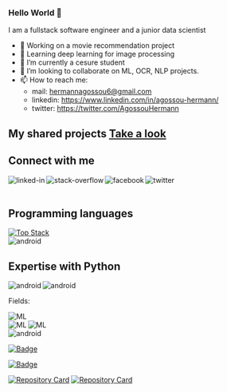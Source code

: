 ### Hello World 👋
I am a fullstack software engineer and a junior data scientist 
- 🔭 Working on a movie recommendation project 
- 🌱 Learning deep learning for image processing
- 🌱 I’m currently a cesure student
- 👯 I’m looking to collaborate on ML, OCR, NLP projects.
- 📫 How to reach me: 
  - mail: hermannagossou6@gmail.com
  - linkedin: https://www.linkedin.com/in/agossou-hermann/
  - twitter: https://twitter.com/AgossouHermann

## My shared projects [Take a look](https://github.com/Hermann-web?tab=repositories)

## Connect with me
[<img align="left" alt="linked-in" src="https://img.shields.io/badge/linkedin-%230077B5.svg?&style=for-the-badge&logo=linkedin&logoColor=white" />](https://www.linkedin.com/in/agossou-hermann/)[<img align="left" alt="stack-overflow" src="https://img.shields.io/badge/stack%20overflow-FE7A16?logo=stack-overflow&logoColor=white&style=for-the-badge" />](https://stackoverflow.com/users/16668046/hermann-agossou)[<img align="left" alt="facebook" src="https://img.shields.io/badge/facebook-%231877F2.svg?&style=for-the-badge&logo=facebook&logoColor=white" />](https://www.facebook.com/hermann.agossou.50/)[<img align="left" alt="twitter" src="https://img.shields.io/badge/twitter-%231DA1F2.svg?&style=for-the-badge&logo=twitter&logoColor=white" />](https://twitter.com/AgossouHermann)<br>
<br>

## Programming languages
[![Top Stack](https://widget.realdeveloper.pro/api/top?stack=Python,Tensorflow,Node.js)](https://github.com/Hermann-web)
</br>
<img align="left" alt="android" src="https://img.shields.io/badge/PROGRAMMING%20LANGUAGES-C++%20Python%20R%20SQL%20JS-white?logoColor=white&style=for-the-badge" />
</br>

## Expertise with Python
<p></p>
<img align="left" alt="android" src="https://img.shields.io/badge/Python-NON%20LINEAR%20PROGRAMMING-orange?logoColor=white&style=for-the-badge" />
<img align="left" alt="android" src="https://img.shields.io/badge/Python-MINLP%20Optimization-orange?logoColor=white&style=for-the-badge" />
</br>

<p>Fields: </p>
<img align="left" alt="ML" src="https://img.shields.io/badge/NLP-Natural%20Language%20Processing-red?logoColor=white&style=for-the-badge" /><br>
<img align="left" alt="ML" src="https://img.shields.io/badge/OPENCV-COMPUTER%20VISION-red?logoColor=white&style=for-the-badge" />
<img align="left" alt="ML" src="https://img.shields.io/badge/ML-DEEP%20LEARNING%20-red?logoColor=white&style=for-the-badge" /><br>
<img align="left" alt="android" src="https://img.shields.io/badge/Deep%20Learning-CNN%20RNN-red?logoColor=white&style=for-the-badge" />
</br>

<p></p>

[![Badge](https://widget.realdeveloper.pro/api/badge?title=Languages%20and%20Web%20Framework&badges=JavaScript,Django,Php,Flask,React,jQuery,Node.js,Electron.js,MySQL,Bootstrap)](https://github.com/Hermann-web)

[![Badge](https://widget.realdeveloper.pro/api/badge?title=Database%20and%20DevOps&badges=MySQL,MongoDB,Git,GitHub,Bitbucket)](https://github.com/Hermann-web)

[![Repository Card](https://widget.realdeveloper.pro/api/card?user=Hermann-web&repo=Search-engine-with-python-nlp&locale=en)](https://github.com/Hermann-web/Search-engine-with-python-nlp)
[![Repository Card](https://widget.realdeveloper.pro/api/card?user=Hermann-web&repo=Demand-forecasting-with-python&locale=en)](https://github.com/Hermann-web/Demand-forecasting-with-python)




<br>

<!--
<img align="left" alt="django" src="https://img.shields.io/pypi/djversions/djangorestframework" /><img align="left" alt="nodejs" src="https://img.shields.io/badge/node.js%20-%2343853D.svg?&style=for-the-badge&logo=node.js&logoColor=white" /><img align="left" alt="aws" src="https://img.shields.io/badge/Amazon%20AWS-%23232F3E?logo=amazon-aws&logoColor=white&style=for-the-badge" /><img align="left" alt="ML" src="https://img.shields.io/badge/postgres-%23316192.svg?&style=for-the-badge&logo=postgresql&logoColor=white" /><img align="left" alt="android" src="https://img.shields.io/badge/JS-Javascript-red?logoColor=white&style=for-the-badge" /><img align="left" alt="ML" src="https://img.shields.io/badge/ML-machine%20learning-red" /><br>
<br>
-->
